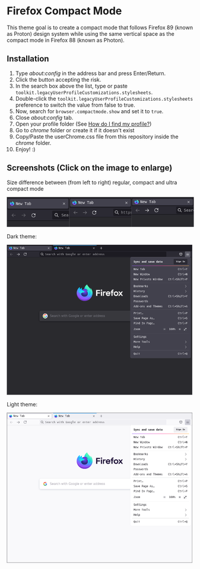 # Firefox Compact Mode

This theme goal is to create a compact mode that follows Firefox 89 (known as
Proton) design system while using the same vertical space as the compact mode in
Firefox 88 (known as Photon).

## Installation

1. Type *about:config* in the address bar and press Enter/Return.
2. Click the button accepting the risk.
3. In the search box above the list, type or paste
   `toolkit.legacyUserProfileCustomizations.stylesheets`.
4. Double-click the `toolkit.legacyUserProfileCustomizations.stylesheets`
   preference to switch the value from false to true.
5. Now, search for `browser.compactmode.show` and set it to `true`.
6. Close *about:config* tab.
7. Open your profile folder (See [How do I find my profile?][profile])
8. Go to *chrome* folder or create it if it doesn't exist
9. Copy/Paste the userChrome.css file from this repository inside the *chrome*
   folder.
10. Enjoy! :)

## Screenshots (Click on the image to enlarge)

Size difference between (from left to right) regular, compact and ultra compact
mode

<img src="screenshots/ff-ultra-diff.png"
     alt="Size difference between regular, compact and ultra compact mode">

Dark theme:

<img src="screenshots/ff-ultra-dark.png"
     alt="Preview in dark mode"
     width="500">

Light theme:

<img src="screenshots/ff-ultra-light.png"
     alt="Preview in light mode"
     width="500">

[profile]: https://support.mozilla.org/en-US/kb/profiles-where-firefox-stores-user-data#w_how-do-i-find-my-profile
